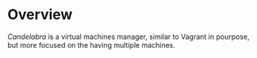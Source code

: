 Overview
========

*Candelabra* is a virtual machines manager, similar to Vagrant in pourpose, but more focused on the having multiple machines.
